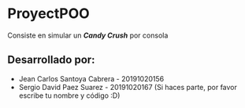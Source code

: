 # ProyectPOO
Consiste en simular un ***Candy Crush*** por consola
## Desarrollado por:
  - Jean Carlos Santoya Cabrera - 20191020156
  - Sergio David Paez Suarez - 20191020167
 (Si haces parte, por favor escribe tu nombre y código :D)
